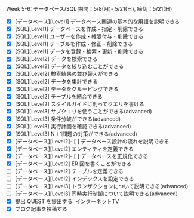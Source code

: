Week 5-6: データベース/SQL
期間：5/8(月)- 5/21(日), 締切：5/21(日)

- [x] [データベース][Level1] データベース関連の基本的な用語を説明できる
- [x] [SQL][Level1] データベースを作成・指定・削除できる
- [x] [SQL][Level1] ユーザーを作成・権限付与・削除できる
- [x] [SQL][Level1] テーブルを作成・修正・削除できる
- [x] [SQL][Level1] データを登録・検索・更新・削除できる
- [x] [SQL][Level2] データを検索できる
- [x] [SQL][Level2] データを絞り込むことができる
- [x] [SQL][Level2] 検索結果の並び替えができる
- [x] [SQL][Level2] データを集計できる
- [x] [SQL][Level2] データをグルーピングできる
- [x] [SQL][Level2] テーブルを結合できる
- [x] [SQL][Level2] スタイルガイドに則ってクエリを書ける
- [x] [SQL][Level3] サブクエリを使うことができる(advanced)
- [x] [SQL][Level3] 条件分岐ができる(advanced)
- [x] [SQL][Level3] 実行計画を確認できる(advanced)
- [x] [SQL][Level3] N＋1問題の対策ができる(advanced)
- [x] [データベース][Level2]- [ ]  データベース設計の流れを説明できる
- [x] [データベース][Level2] エンティティを定義できる
- [x] [データベース][Level2]- [ ]  データベースを正規化できる
- [x] [データベース][Level2] ER 図を書くことができる
- [ ] [データベース][Level2] テーブルを定義できる
- [ ] [データベース][Level2] インデックスを設定できる
- [ ] [データベース][Level3] トランザクションについて説明できる(advanced)
- [ ] [データベース][Level3] 同時実行制御について説明できる(advanced)
- [x] 提出 QUEST を提出する: インターネットTV
- [x] ブログ記事を投稿する
